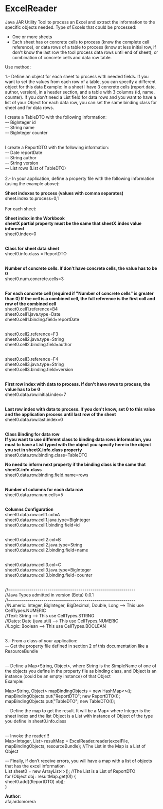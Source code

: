 # ExcelReader
Java JAR Utility Tool to process an Excel and extract the information to the specific objects needed. 
Type of Excels that could be processed: 
- One or more sheets 
- Each sheet has or concrete cells to process (know the complete cell reference), or data rows of a table to process (know at less initial row, if don't know the last row the tool process data rows until end of sheet), or combination of concrete cells and data row table.

Use method:

1.- Define an object for each sheet to process with needed fields. If you want to set the values from each row of a table, you can specify a different object for this data Example: In a sheet I have 3 concrete cells (report date, author, version), in a header section, and a table with 3 columns (id, name, counter). If you don't need a List field for data rows and you want to have a list of your Object for each data row, you can set the same binding class for sheet and for data rows.

I create a TableDTO with the following information:<br>
-- BigInteger id<br>
-- String name<br>
-- BigInteger counter<br><br>

I create a ReportDTO with the following information:<br> 
-- Date reportDate <br>
-- String author <br>
-- String version <br>
-- List<TableDTO> rows (List of TableDTO)<br><br> 
2.- In your application, define a property file with the following information (using the example above): <br>

<b>Sheet indexes to process (values with comma separates)</b><br>
sheet.index.to.process=0,1<br><br>
For each sheet:<br> 

<b>Sheet index in the Workbook </b><br>
<b>sheetX partial property must be the same that sheetX.index value informed</b><br>
sheet0.index=0<br><br>

<b>Class for sheet data sheet </b><br>
sheet0.info.class = ReportDTO<br><br>

<b> Number of concrete cells. If don't have concrete cells, the value has to be 0 </b><br>
sheet0.num.concrete.cells=3<br><br>

<b> For each concrete cell (required if "Number of concrete cells" is greater than 0) If the cell is a combined cell, the full reference is the first coll and row of the combined cell</b><br>
sheet0.cell1.reference=B4<br>
sheet0.cell1.java.type=Date<br>
sheet0.cell1.binding.field=reportDate<br><br>

sheet0.cell2.reference=F3<br>
sheet0.cell2.java.type=String<br>
sheet0.cell2.binding.field=author<br><br>

sheet0.cell3.reference=F4<br>
sheet0.cell3.java.type=String<br>
sheet0.cell3.binding.field=version<br><br>

<b> First row index with data to process. If don't have rows to process, the value has to be 0</b><br>
sheet0.data.row.initial.index=7<br><br>

<b> Last row index with data to process. If you don't know, set 0 to this value and the application process until last row of the sheet</b><br>
sheet0.data.row.last.index=0<br><br>

<b> Class Binding for data row</b><br>
<b> If you want to use different class to binding data rows information, you must to have a List typed with the object you specify here in the object you set in sheetX.info.class property</b><br>
sheet0.data.row.binding.class=TableDTO<br>

<b> No need to inform next property if the binding class is the same that sheetX.info.class</b><br>
sheet0.data.row.binding.field.name=rows<br><br>

<b> Number of columns for each data row </b><br>
sheet0.data.row.num.cells=5<br><br>

<b> Columns Configuration</b><br>
sheet0.data.row.cell1.col=A<br>
sheet0.data.row.cell1.java.type=BigInteger<br>
sheet0.data.row.cell1.binding.field=id<br><br>

sheet0.data.row.cell2.col=B<br>
sheet0.data.row.cell2.java.type=String<br>
sheet0.data.row.cell2.binding.field=name<br><br>

sheet0.data.row.cell3.col=C<br>
sheet0.data.row.cell3.java.type=BigInteger<br>
sheet0.data.row.cell3.binding.field=counter<br><br>

//----------------------------------------------------------------- <br>
//Java Types admitted in version (Beta) 0.0.1<br>
//----------------------------------------------------------------- <br>
//Numeric: Integer, BigInteger, BigDecimal, Double, Long --> This use CellTypes.NUMERIC <br>
//Text: String --> This use CellTypes.STRING <br>
//Dates: Date (java.util) --> This use CellTypes.NUMERIC<br>
//Logic: Boolean --> This use CellTypes.BOOLEAN<br><br>

3.- From a class of your application:<br>
-- Get the property file defined in section 2 of this documentation like a ResourceBundle<br><br>

-- Define a Map<String, Object>, where String is the SimpleName of one of the objects you define in the property file as binding class, and Object is an instance (could be an empty instance) of that Object<br>
Example:<br>

Map<String, Object> mapBindingObjects = new HashMap<>();<br>
mapBindingObjects.put("ReportDTO"; new ReportDTO());<br>
mapBindingObjects.put("TableDTO"; new TableDTO());<br>
<p>
-- Define the map to get the result. It will be a Map<Integer, List<Object>> where Integer is the sheet index and the list Object is a List with instance of Object of the type you define in sheet0.info.class<br><br>

-- Invoke the reader!!!<br>
Map<Integer, List<Object>> resultMap = ExcelReader.reader(excelFile, mapBindingObjects, resourceBundle); //The List in the Map is a List of Object
<p>
-- Finally, if don't receive errors, you will have a map with a list of objects that has the excel information<br>
List<ReportDTO> sheet0 = new ArrayList<>(); //The List is a List of ReportDTO<br>
for (Object obj : resultMap.get(0)) {<br>
sheet0.add((ReportDTO) obj);<br>
  }
<p>
<b>Author:</b><br>
afajardomorera